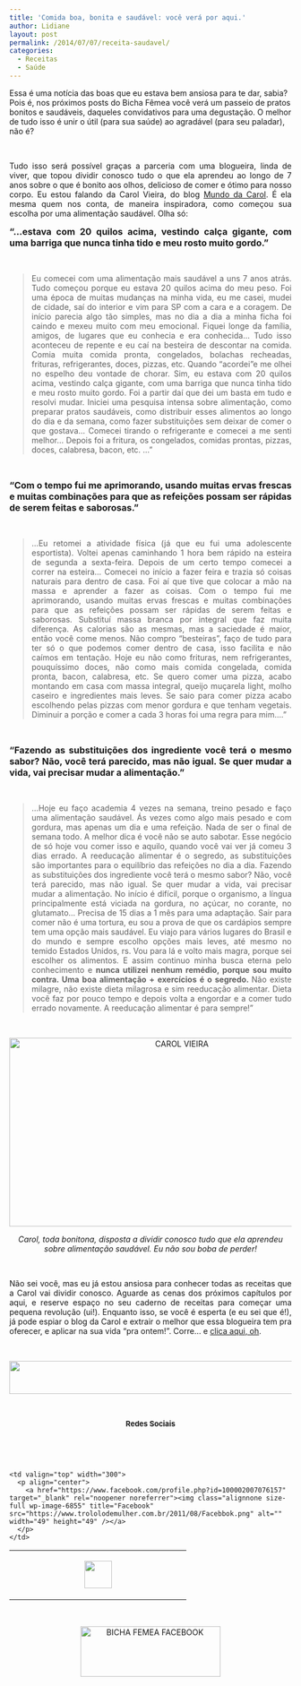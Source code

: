 ```yaml
---
title: 'Comida boa, bonita e saudável: você verá por aqui.'
author: Lidiane
layout: post
permalink: /2014/07/07/receita-saudavel/
categories:
  - Receitas
  - Saúde
---
```

Essa é uma notícia das boas que eu estava bem ansiosa para te dar, sabia? Pois é, nos próximos posts do Bicha Fêmea você verá um passeio de pratos bonitos e saudáveis, daqueles convidativos para uma degustação. O melhor de tudo isso é unir o útil (para sua saúde) ao agradável (para seu paladar), não é?

&nbsp;

<p style="text-align: justify;">
  Tudo isso será possível graças a parceria com uma blogueira, linda de viver, que topou dividir conosco tudo o que ela aprendeu ao longo de 7 anos sobre o que é bonito aos olhos, delicioso de comer e ótimo para nosso corpo. Eu estou falando da Carol Vieira, do blog <a href="http://mundocarolvieira.blogspot.com.br/" target="_blank" rel="noopener noreferrer">Mundo da Carol</a>. É ela mesma quem nos conta, de maneira inspiradora, como começou sua escolha por uma alimentação saudável. Olha só:
</p>

<!--more-->

<p align="justify">
  <strong><span style="font-size: medium;">“…estava com 20 quilos acima, vestindo calça gigante, com uma barriga que nunca tinha tido e meu rosto muito gordo.” </span></strong>
</p>

&nbsp;

> <p style="text-align: justify;">
>   Eu comecei com uma alimentação mais saudável a uns 7 anos atrás. Tudo começou porque eu estava 20 quilos acima do meu peso. Foi uma época de muitas mudanças na minha vida, eu me casei, mudei de cidade, saí do interior e vim para SP com a cara e a coragem. De início parecia algo tão simples, mas no dia a dia a minha ficha foi caindo e mexeu muito com meu emocional. Fiquei longe da família, amigos, de lugares que eu conhecia e era conhecida&#8230; Tudo isso aconteceu de repente e eu caí na besteira de descontar na comida. Comia muita comida pronta, congelados, bolachas recheadas, frituras, refrigerantes, doces, pizzas, etc. Quando &#8220;acordei&#8221;e me olhei no espelho deu vontade de chorar. Sim, eu estava com 20 quilos acima, vestindo calça gigante, com uma barriga que nunca tinha tido e meu rosto muito gordo. Foi a partir daí que dei um basta em tudo e resolvi mudar. Iniciei uma pesquisa intensa sobre alimentação, como preparar pratos saudáveis, como distribuir esses alimentos ao longo do dia e da semana, como fazer substituições sem deixar de comer o que gostava&#8230; Comecei tirando o refrigerante e comecei a me senti melhor&#8230; Depois foi a fritura, os congelados, comidas prontas, pizzas, doces, calabresa, bacon, etc. …”
> </p>

&nbsp;

<p align="justify">
  <strong><span style="font-size: medium;">“Com o tempo fui me aprimorando, usando muitas ervas frescas e muitas combinações para que as refeições possam ser rápidas de serem feitas e saborosas.”</span></strong>
</p>

&nbsp;

> <p style="text-align: justify;">
>   …Eu retomei a atividade física (já que eu fui uma adolescente esportista). Voltei apenas caminhando 1 hora bem rápido na esteira de segunda a sexta-feira. Depois de um certo tempo comecei a correr na esteira&#8230; Comecei no início a fazer feira e trazia só coisas naturais para dentro de casa. Foi aí que tive que colocar a mão na massa e aprender a fazer as coisas. Com o tempo fui me aprimorando, usando muitas ervas frescas e muitas combinações para que as refeições possam ser rápidas de serem feitas e saborosas. Substituí massa branca por integral que faz muita diferença. As calorias são as mesmas, mas a saciedade é maior, então você come menos. Não compro &#8220;besteiras&#8221;, faço de tudo para ter só o que podemos comer dentro de casa, isso facilita e não caímos em tentação. Hoje eu não como frituras, nem refrigerantes, pouquíssimo doces, não como mais comida congelada, comida pronta, bacon, calabresa, etc. Se quero comer uma pizza, acabo montando em casa com massa integral, queijo muçarela light, molho caseiro e ingredientes mais leves. Se saio para comer pizza acabo escolhendo pelas pizzas com menor gordura e que tenham vegetais. Diminuir a porção e comer a cada 3 horas foi uma regra para mim….”
> </p>

&nbsp;

<p align="justify">
  <strong><span style="font-size: medium;">“Fazendo as substituições dos ingrediente você terá o mesmo sabor? Não, você terá parecido, mas não igual. Se quer mudar a vida, vai precisar mudar a alimentação.”</span></strong>
</p>

&nbsp;

> <p style="text-align: justify;">
>   …Hoje eu faço academia 4 vezes na semana, treino pesado e faço uma alimentação saudável. Ás vezes como algo mais pesado e com gordura, mas apenas um dia e uma refeição. Nada de ser o final de semana todo. A melhor dica é você não se auto sabotar. Esse negócio de só hoje vou comer isso e aquilo, quando você vai ver já comeu 3 dias errado. A reeducação alimentar é o segredo, as substituições são importantes para o equilíbrio das refeições no dia a dia. Fazendo as substituições dos ingrediente você terá o mesmo sabor? Não, você terá parecido, mas não igual. Se quer mudar a vida, vai precisar mudar a alimentação. No início é difícil, porque o organismo, a língua principalmente está viciada na gordura, no açúcar, no corante, no glutamato&#8230; Precisa de 15 dias a 1 mês para uma adaptação. Sair para comer não é uma tortura, eu sou a prova de que os cardápios sempre tem uma opção mais saudável. Eu viajo para vários lugares do Brasil e do mundo e sempre escolho opções mais leves, até mesmo no temido Estados Unidos, rs. Vou para lá e volto mais magra, porque sei escolher os alimentos. E assim continuo minha busca eterna pelo conhecimento e <strong>nunca utilizei nenhum remédio, porque sou muito contra. Uma boa alimentação + exercícios é o segredo. </strong>Não existe milagre, não existe dieta milagrosa e sim reeducação alimentar. Dieta você faz por pouco tempo e depois volta a engordar e a comer tudo errado novamente. A reeducação alimentar é para sempre!”
> </p>

&nbsp;

<p align="center">
  <a href="https://www.trololodemulher.com.br/2014/06/CAROL-VIEIRA.jpg"><img class="alignnone size-full wp-image-10148" src="https://www.trololodemulher.com.br/2014/06/CAROL-VIEIRA.jpg" alt="CAROL VIEIRA" width="600" height="337" /></a>
</p>

<p align="center">
  <em>Carol, toda bonitona, disposta a dividir conosco tudo que ela aprendeu sobre alimentação saudável. Eu não sou boba de perder!</em>
</p>

&nbsp;

<p style="text-align: justify;" align="justify">
  Não sei você, mas eu já estou ansiosa para conhecer todas as receitas que a Carol vai dividir conosco. Aguarde as cenas dos próximos capítulos por aqui, e reserve espaço no seu caderno de receitas para começar uma pequena revolução (ui!). Enquanto isso, se você é esperta (e eu sei que é!), já pode espiar o blog da Carol e extrair o melhor que essa blogueira tem pra oferecer, e aplicar na sua vida “pra ontem!”. Corre… e <a href="http://mundocarolvieira.blogspot.com.br/" target="_blank" rel="noopener noreferrer">clica aqui, oh</a>.
</p>

&nbsp;

<p align="center">
  <a href="http://feedburner.google.com/fb/a/mailverify?uri=blogbichafemea&loc=pt_BR" target="_blank" rel="noopener noreferrer"><img class="alignnone size-full wp-image-8451" title="Assine o Bicha Fêmea grátis!" src="https://www.trololodemulher.com.br/2012/01/rodapé.png" alt="" width="600" height="59" /></a>
</p>

&nbsp;

<p align="center">
  <strong><span style="font-size: small;">Redes Sociais</span></strong>
</p>

&nbsp;

&nbsp;

<table border="0" width="600" cellspacing="0" cellpadding="2">
  <tr>
    <td valign="top" width="300">
      <p align="center">
        <a href="https://twitter.com/#%21/bichafemea" target="_blank" rel="noopener noreferrer"><img class="alignnone size-full wp-image-6857" title="Twitter" src="https://www.trololodemulher.com.br/2011/08/Twitter.png" alt="" width="49" height="49" /></a>
      </p>
    </td>
    
    <td valign="top" width="300">
      <p align="center">
        <a href="https://www.facebook.com/profile.php?id=100002007076157" target="_blank" rel="noopener noreferrer"><img class="alignnone size-full wp-image-6855" title="Facebook" src="https://www.trololodemulher.com.br/2011/08/Facebbok.png" alt="" width="49" height="49" /></a>
      </p>
    </td>
  </tr>
</table>

&nbsp;

<p style="text-align: center;">
  <a href="https://www.facebook.com/bichafemea" target="_blank" rel="noopener noreferrer"><img class="alignnone size-full wp-image-9849" src="https://www.trololodemulher.com.br/2014/01/BICHA-FEMEA-FACEBOOK1.png" alt="BICHA FEMEA FACEBOOK" width="250" height="90" /></a>
</p>